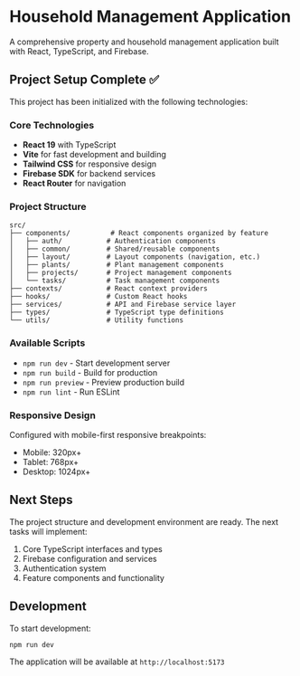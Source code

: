 # Household Management Application

A comprehensive property and household management application built with React, TypeScript, and Firebase.

## Project Setup Complete ✅

This project has been initialized with the following technologies:

### Core Technologies
- **React 19** with TypeScript
- **Vite** for fast development and building
- **Tailwind CSS** for responsive design
- **Firebase SDK** for backend services
- **React Router** for navigation

### Project Structure
```
src/
├── components/          # React components organized by feature
│   ├── auth/           # Authentication components
│   ├── common/         # Shared/reusable components
│   ├── layout/         # Layout components (navigation, etc.)
│   ├── plants/         # Plant management components
│   ├── projects/       # Project management components
│   └── tasks/          # Task management components
├── contexts/           # React context providers
├── hooks/              # Custom React hooks
├── services/           # API and Firebase service layer
├── types/              # TypeScript type definitions
└── utils/              # Utility functions
```

### Available Scripts
- `npm run dev` - Start development server
- `npm run build` - Build for production
- `npm run preview` - Preview production build
- `npm run lint` - Run ESLint

### Responsive Design
Configured with mobile-first responsive breakpoints:
- Mobile: 320px+
- Tablet: 768px+
- Desktop: 1024px+

## Next Steps
The project structure and development environment are ready. The next tasks will implement:
1. Core TypeScript interfaces and types
2. Firebase configuration and services
3. Authentication system
4. Feature components and functionality

## Development
To start development:
```bash
npm run dev
```

The application will be available at `http://localhost:5173`